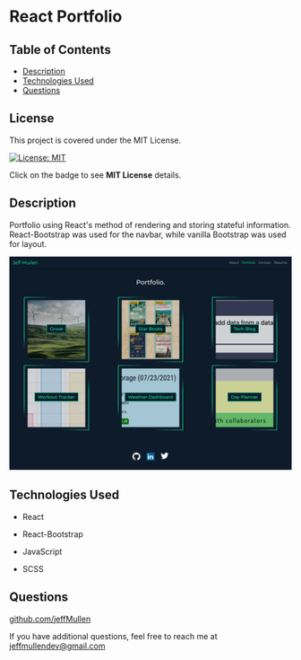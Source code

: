 # React Portfolio

  ## Table of Contents
  * [Description](#description)
  * [Technologies Used](#technologies-used)
  * [Questions](#questions)

  ## License 
This project is covered under the MIT License.
    
  [![License: MIT](https://img.shields.io/badge/License-MIT-yellow.svg)](https://opensource.org/licenses/MIT)
  
  Click on the badge to see **MIT License** details.

  ## Description
  Portfolio using React's method of rendering and storing stateful information.  React-Bootstrap was used for the navbar, while vanilla Bootstrap was used for layout.

  ![Portfolio](./images/portfolio.png)

  ## Technologies Used
  * React

  * React-Bootstrap

  * JavaScript

  * SCSS

  ## Questions
  
  [github.com/jeffMullen](https://github.com/jeffMullen)

  If you have additional questions, feel free to reach me at jeffmullendev@gmail.com
